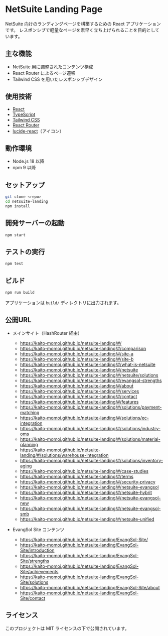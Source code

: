 # NetSuite Landing Page

NetSuite 向けのランディングページを構築するための React アプリケーションです。
レスポンシブで軽量なページを素早く立ち上げられることを目的としています。

## 主な機能

- NetSuite 用に調整されたコンテンツ構成
- React Router によるページ遷移
- Tailwind CSS を用いたレスポンシブデザイン

## 使用技術

- [React](https://react.dev/)
- [TypeScript](https://www.typescriptlang.org/)
- [Tailwind CSS](https://tailwindcss.com/)
- [React Router](https://reactrouter.com/)
- [lucide-react](https://lucide.dev/)（アイコン）

## 動作環境

- Node.js 18 以降
- npm 9 以降

## セットアップ

```bash
git clone <repo>
cd netsuite-landing
npm install
```

## 開発サーバーの起動

```bash
npm start
```

## テストの実行

```bash
npm test
```

## ビルド

```bash
npm run build
```

アプリケーションは `build/` ディレクトリに出力されます。

## 公開URL

- メインサイト（HashRouter 経由）
  - https://kaito-momoi.github.io/netsuite-landing/#/
  - https://kaito-momoi.github.io/netsuite-landing/#/comparison
  - https://kaito-momoi.github.io/netsuite-landing/#/site-a
  - https://kaito-momoi.github.io/netsuite-landing/#/site-b
  - https://kaito-momoi.github.io/netsuite-landing/#/what-is-netsuite
  - https://kaito-momoi.github.io/netsuite-landing/#/netsuite
  - https://kaito-momoi.github.io/netsuite-landing/#/netsuite/solutions
  - https://kaito-momoi.github.io/netsuite-landing/#/evangsol-strengths
  - https://kaito-momoi.github.io/netsuite-landing/#/about
  - https://kaito-momoi.github.io/netsuite-landing/#/services
  - https://kaito-momoi.github.io/netsuite-landing/#/contact
  - https://kaito-momoi.github.io/netsuite-landing/#/features
  - https://kaito-momoi.github.io/netsuite-landing/#/solutions/payment-matching
  - https://kaito-momoi.github.io/netsuite-landing/#/solutions/ec-integration
  - https://kaito-momoi.github.io/netsuite-landing/#/solutions/industry-oms
  - https://kaito-momoi.github.io/netsuite-landing/#/solutions/material-planning
  - https://kaito-momoi.github.io/netsuite-landing/#/solutions/warehouse-integration
  - https://kaito-momoi.github.io/netsuite-landing/#/solutions/inventory-aging
  - https://kaito-momoi.github.io/netsuite-landing/#/case-studies
  - https://kaito-momoi.github.io/netsuite-landing/#/terms
  - https://kaito-momoi.github.io/netsuite-landing/#/security-privacy
  - https://kaito-momoi.github.io/netsuite-landing/#/netsuite-evangsol
  - https://kaito-momoi.github.io/netsuite-landing/#/netsuite-hybrit
  - https://kaito-momoi.github.io/netsuite-landing/#/netsuite-evangsol-new
  - https://kaito-momoi.github.io/netsuite-landing/#/netsuite-evangsol-smb
  - https://kaito-momoi.github.io/netsuite-landing/#/netsuite-unified

- EvangSol Site コンテンツ
  - https://kaito-momoi.github.io/netsuite-landing/EvangSol-Site/
  - https://kaito-momoi.github.io/netsuite-landing/EvangSol-Site/introduction
  - https://kaito-momoi.github.io/netsuite-landing/EvangSol-Site/strengths
  - https://kaito-momoi.github.io/netsuite-landing/EvangSol-Site/achievements
  - https://kaito-momoi.github.io/netsuite-landing/EvangSol-Site/solutions
  - https://kaito-momoi.github.io/netsuite-landing/EvangSol-Site/about
  - https://kaito-momoi.github.io/netsuite-landing/EvangSol-Site/contact

## ライセンス

このプロジェクトは MIT ライセンスの下で公開されています。
